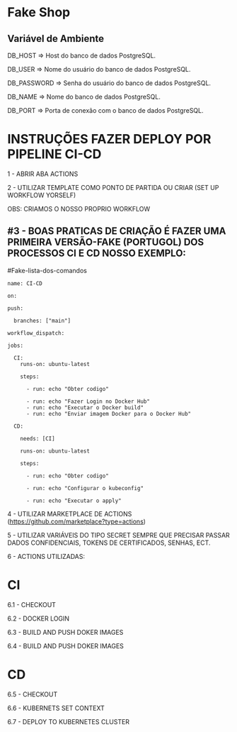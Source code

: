 # Fake Shop

## Variável de Ambiente

DB_HOST	=> Host do banco de dados PostgreSQL.

DB_USER => Nome do usuário do banco de dados PostgreSQL.

DB_PASSWORD	=> Senha do usuário do banco de dados PostgreSQL.

DB_NAME	=>	Nome do banco de dados PostgreSQL.

DB_PORT	=>	Porta de conexão com o banco de dados PostgreSQL.

# INSTRUÇÕES FAZER DEPLOY POR PIPELINE CI-CD
1 - ABRIR ABA ACTIONS

2 - UTILIZAR TEMPLATE COMO PONTO DE PARTIDA OU CRIAR (SET UP WORKFLOW YORSELF)

OBS: CRIAMOS O NOSSO PROPRIO WORKFLOW

#3 - BOAS PRATICAS DE CRIAÇÃO É FAZER UMA PRIMEIRA VERSÃO-FAKE (PORTUGOL) DOS PROCESSOS CI E CD
NOSSO EXEMPLO:
--------------------------------------------------------------
#Fake-lista-dos-comandos
    
    name: CI-CD
    
    on:
    
    push:
    
      branches: ["main"]
    
    workflow_dispatch:
      
    jobs:
    
      CI:
        runs-on: ubuntu-latest
        
        steps:
        
          - run: echo "Obter codigo"
          
          - run: echo "Fazer Login no Docker Hub"
          - run: echo "Executar o Docker build"
          - run: echo "Enviar imagem Docker para o Docker Hub"
  
      CD:
    
        needs: [CI]
        
        runs-on: ubuntu-latest
        
        steps:
        
          - run: echo "Obter codigo"
          
          - run: echo "Configurar o kubeconfig"
          
          - run: echo "Executar o apply"

4 - UTILIZAR MARKETPLACE DE ACTIONS (https://github.com/marketplace?type=actions)

5 - UTILIZAR VARIÁVEIS DO TIPO SECRET SEMPRE QUE PRECISAR PASSAR DADOS CONFIDENCIAIS, TOKENS DE CERTIFICADOS, SENHAS, ECT.

6 - ACTIONS UTILIZADAS:

# CI

6.1 - CHECKOUT

6.2 - DOCKER LOGIN

6.3 - BUILD AND PUSH DOKER IMAGES

6.4 - BUILD AND PUSH DOKER IMAGES

# CD
6.5 - CHECKOUT

6.6 - KUBERNETS SET CONTEXT

6.7 - DEPLOY TO KUBERNETES CLUSTER

